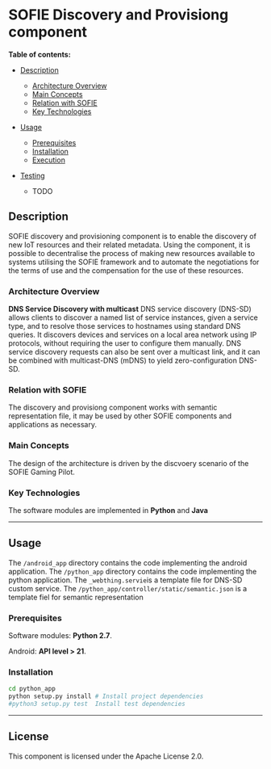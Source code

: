 # SOFIE Discovery and Provisiong component

**Table of contents:**

- [Description](#description)
    - [Architecture Overview](#architecture-overview)
    - [Main Concepts](#main-concepts)
    - [Relation with SOFIE](#relation-with-sofie)
    - [Key Technologies](#key-technologies)

- [Usage](#usage)
    - [Prerequisites](#prerequisites)
    - [Installation](#installation)
    - [Execution](#execution)

- [Testing](#testing)
    - TODO

## Description

SOFIE discovery and provisioning component is to enable the discovery of new IoT resources and their related metadata. Using the component, it is possible to decentralise the process of making new resources available to systems utilising the SOFIE framework and to automate the negotiations for the terms of use and the compensation for the use of these resources. 


### Architecture Overview

**DNS Service Discovery with multicast**
DNS service discovery (DNS-SD) allows clients to discover a named list of service instances, given a service type, and to resolve those services to hostnames using standard DNS queries. It discovers devices and services on a local area network using IP protocols, without requiring the user to configure them manually. DNS service discovery requests can also be sent over a multicast link, and it can be combined with multicast-DNS (mDNS) to yield zero-configuration DNS-SD.

### Relation with SOFIE

The discovery and provisiong component works with semantic representation file, it may be used by other SOFIE components and applications as necessary.

### Main Concepts

The design of the architecture is driven by the discvoery scenario of the SOFIE Gaming Pilot. 


### Key Technologies

The software modules are implemented in **Python** and **Java**

***

## Usage

The `/android_app` directory contains the code implementing the android application.
The `/python_app` directory contains the code implementing the python application.
The `_webthing.servie`is a template file for DNS-SD custom service.
The `/python_app/controller/static/semantic.json` is a template fiel for semantic representation

### Prerequisites

Software modules: **Python 2.7**.

Android: **API level > 21**.


### Installation

```bash
cd python_app
python setup.py install # Install project dependencies
#python3 setup.py test  Install test dependencies
```

***
## License

This component is licensed under the Apache License 2.0.
